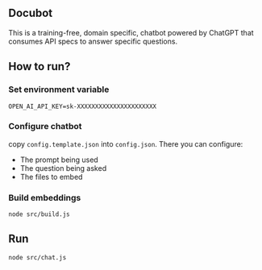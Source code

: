 ## Docubot

This is a training-free, domain specific, chatbot powered by ChatGPT that consumes API specs to answer specific questions.

## How to run?

### Set environment variable

``OPEN_AI_API_KEY=sk-XXXXXXXXXXXXXXXXXXXXXX``

### Configure chatbot

copy `config.template.json` into `config.json`. There you can configure:

- The prompt being used
- The question being asked
- The files to embed

### Build embeddings

`node src/build.js`

## Run

`node src/chat.js`
